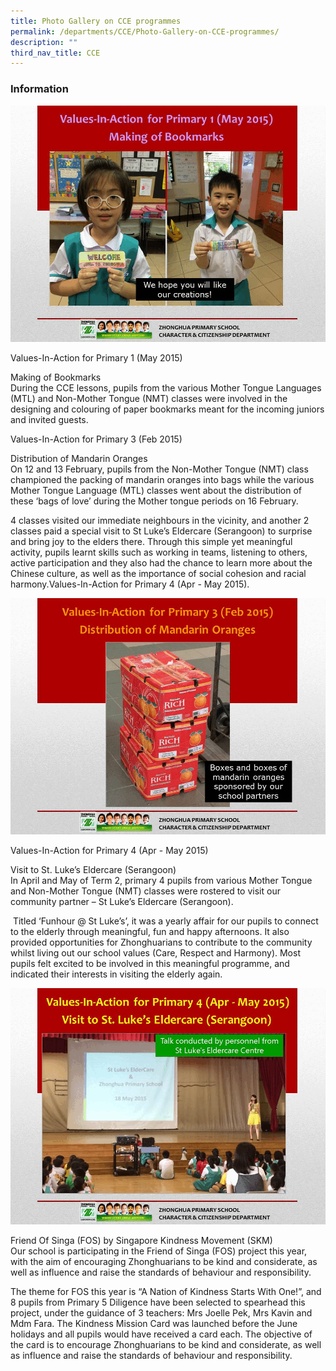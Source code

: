 ```yaml
---
title: Photo Gallery on CCE programmes
permalink: /departments/CCE/Photo-Gallery-on-CCE-programmes/
description: ""
third_nav_title: CCE
---
```

### **Information**
![](/images/CCE.gif)


Values-In-Action for Primary 1 (May 2015)

Making of Bookmarks
<br>During the CCE lessons, pupils from the various Mother Tongue Languages (MTL) and Non-Mother Tongue (NMT) classes were involved in the designing and colouring of paper bookmarks meant for the incoming juniors and invited guests.

Values-In-Action for Primary 3 (Feb 2015)

Distribution of Mandarin Oranges
<br>On 12 and 13 February, pupils from the Non-Mother Tongue (NMT) class championed the packing of mandarin oranges into bags while the various Mother Tongue Language (MTL) classes went about the distribution of these ‘bags of love’ during the Mother tongue periods on 16 February.

4 classes visited our immediate neighbours in the vicinity, and another 2 classes paid a special visit to St Luke’s Eldercare (Serangoon) to surprise and bring joy to the elders there. Through this simple yet meaningful activity, pupils learnt skills such as working in teams, listening to others, active participation and they also had the chance to learn more about the Chinese culture, as well as the importance of social cohesion and racial harmony.Values-In-Action for Primary 4 (Apr - May 2015).


![](/images/CCE2.gif)

Values-In-Action for Primary 4 (Apr - May 2015)

Visit to St. Luke’s Eldercare (Serangoon)
<br>In April and May of Term 2, primary 4 pupils from various Mother Tongue and Non-Mother Tongue (NMT) classes were rostered to visit our community partner – St Luke’s Eldercare (Serangoon).

&nbsp;Titled ‘Funhour @ St Luke’s’, it was a yearly affair for our pupils to connect to the elderly through meaningful, fun and happy afternoons. It also provided opportunities for Zhonghuarians to contribute to the community whilst living out our school values (Care, Respect and Harmony). Most pupils felt excited to be involved in this meaningful programme, and indicated their interests in visiting the elderly again.
 
 
 
![](/images/CCE3.gif)

Friend Of Singa (FOS) by Singapore Kindness Movement (SKM)
<br>Our school is participating in the Friend of Singa (FOS) project this year, with the aim of encouraging Zhonghuarians to be kind and considerate, as well as influence and raise the standards of behaviour and responsibility.

The theme for FOS this year is “A Nation of Kindness Starts With One!”, and 8 pupils from Primary 5 Diligence have been selected to spearhead this project, under the guidance of 3 teachers: Mrs Joelle Pek, Mrs Kavin and Mdm Fara. The Kindness Mission Card was launched before the June holidays and all pupils would have received a card each. The objective of the card is to encourage Zhonghuarians to be kind and considerate, as well as influence and raise the standards of behaviour and responsibility.